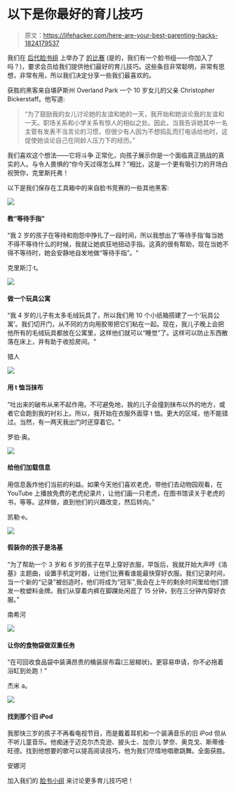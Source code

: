 # 以下是你最好的育儿技巧

> 原文：<https://lifehacker.com/here-are-your-best-parenting-hacks-1824179537>

我们在 [后代脸书组](https://www.facebook.com/groups/2018785615043946/) 上举办了 [的比赛](https://offspring.lifehacker.com/join-the-new-offspring-facebook-group-1823590717) (是的，我们有一个脸书组——你加入了吗？)，要求会员给我们提供他们最好的育儿技巧。这些条目非常聪明，非常有思想，非常有用，所以我们决定分享一些我们最喜欢的。



获胜的黑客来自堪萨斯州 Overland Park 一个 10 岁女儿的父亲 Christopher Bickerstaff。他写道:

> “为了鼓励我的女儿讨论她的友谊和她的一天，我开始和她谈论我的友谊和一天。职场关系和小学关系有惊人的相似之处。因此，当我告诉她其中一名主管有发表不当言论的习惯，但很少有人因为不想捣乱而打电话给他时，这促使她谈论自己在同龄人压力下的经历。”

我们喜欢这个想法——它将斗争 正常化，向孩子展示你是一个面临真正挑战的真实的人。与令人畏惧的“你今天过得怎么样？”相比，这是一个更有吸引力的开场白 祝贺你，克里斯托弗！

以下是我们保存在工具箱中的来自脸书竞赛的一些其他黑客:

![](../Images/aef335eb562a1da6957ce25a574b4aa1.png)

#### 教“等待手指”

“我 2 岁的孩子在等待和抱怨中挣扎了一段时间，所以我想出了‘等待手指’每当她不得不等待什么的时候，我就让她疯狂地扭动手指。这真的很有帮助，现在当她不得不等待时，她会安静地自发地做“等待手指”。"

克里斯汀·t。



![](../Images/aef335eb562a1da6957ce25a574b4aa1.png)

#### 做一个玩具公寓

“我 4 岁的儿子有太多毛绒玩具了，所以我们用 10 个小纸箱搭建了一个‘玩具公寓’。我们切开门，从不同的方向用胶带把它们粘在一起。现在，我儿子晚上会把他所有的毛绒玩具都放在公寓里，这样他们就可以“睡觉”了。这样可以防止东西散落在床上，并有助于收拾房间。"

猎人



![](../Images/aef335eb562a1da6957ce25a574b4aa1.png)

#### **用 t 恤当抹布**

“吐出来的破布从来不起作用。不可避免地，我的儿子会撞到抹布以外的地方，或者它会跑到我的衬衫上。所以，我开始在衣服外面穿 t 恤。更大的区域，他不能错过。当然，有一两天我出门时还穿着它。"

罗伯·奥。



![](../Images/aef335eb562a1da6957ce25a574b4aa1.png)

#### 给他们加载信息

用信息轰炸他们当前的利益。如果今天他们喜欢老虎，带他们去动物园观看，在 YouTube 上播放免费的老虎纪录片，让他们画一只老虎，在图书馆读关于老虎的书，等等。这样做，直到他们的兴趣改变，然后转向。”

凯勒·e。



![](../Images/aef335eb562a1da6957ce25a574b4aa1.png)

#### 假装你的孩子是洛基

“为了帮助一个 3 岁和 6 岁的孩子在早上穿好衣服，早饭后，我就开始大声哼《洛基》主题曲，设置手机定时器，让他们比赛看谁能最快穿好衣服。我们记录时间，当一个新的“记录”被创造时，他们将成为“冠军”,我会在上午的剩余时间里给他们颁发一枚塑料金牌。我们从穿着内裤在脚踝处闲逛了 15 分钟，到在三分钟内穿好衣服。”

南希河



![](../Images/aef335eb562a1da6957ce25a574b4aa1.png)

#### 让你的食物袋做双重任务

“在可回收食品袋中装满昂贵的桶装尿布霜(三层糊状)。更容易申请，你不必拖着浴缸到处跑！”

杰米 a。



![](../Images/aef335eb562a1da6957ce25a574b4aa1.png)

#### 找到那个旧 iPod

我那快三岁的孩子不再看电视节目，而是戴着耳机和一个装满音乐的旧 iPod 但从不听儿童音乐。他痴迷于迈克尔杰克逊、披头士、加奈儿·梦奈、奥克戈、斯蒂维·旺德。找到他想要的歌可以提高阅读技巧，他为我们尽情地唱歌跳舞。全面获胜。

安娜河



加入我们的 [脸书小组](https://www.facebook.com/groups/2018785615043946/) 来讨论更多育儿技巧吧！